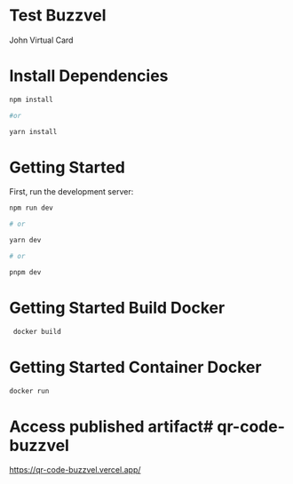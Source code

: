 # Test Buzzvel

John Virtual Card

# Install Dependencies

```bash
npm install 

#or 

yarn install
```
# Getting Started
First, run the development server:

```bash
npm run dev

# or 

yarn dev 

# or

pnpm dev

```


# Getting Started Build Docker

```bash
 docker build
```

# Getting Started Container Docker

```bash
docker run
```


# Access published artifact# qr-code-buzzvel

https://qr-code-buzzvel.vercel.app/

